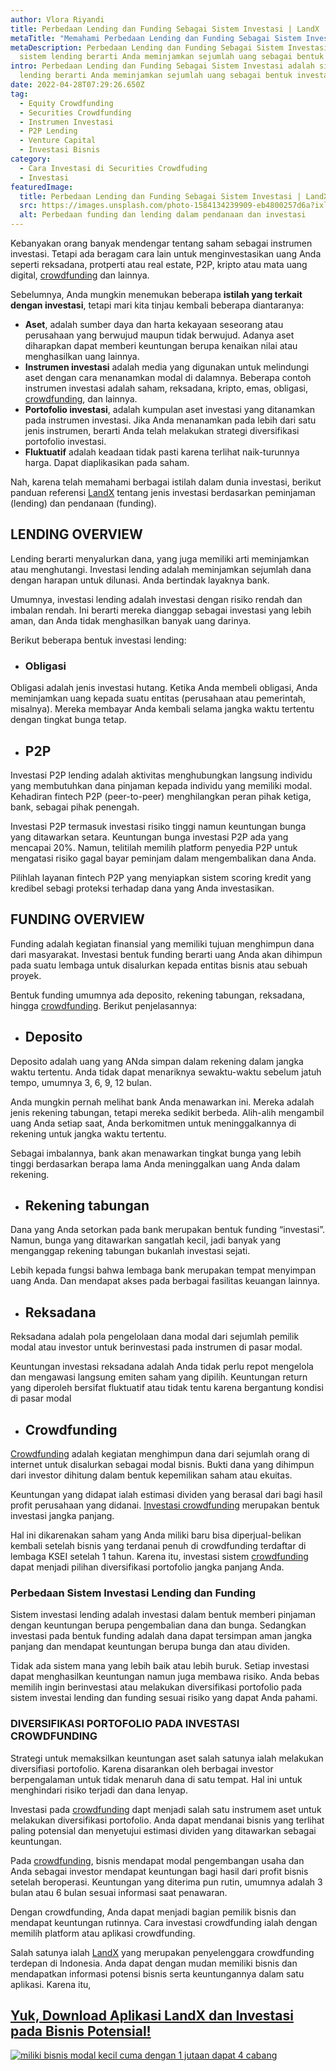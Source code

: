 ```yaml
---
author: Vlora Riyandi
title: Perbedaan Lending dan Funding Sebagai Sistem Investasi | LandX
metaTitle: "Memahami Perbedaan Lending dan Funding Sebagai Sistem Investasi "
metaDescription: Perbedaan Lending dan Funding Sebagai Sistem Investasi adalah
  sistem lending berarti Anda meminjamkan sejumlah uang sebagai bentuk investasi
intro: Perbedaan Lending dan Funding Sebagai Sistem Investasi adalah sistem
  lending berarti Anda meminjamkan sejumlah uang sebagai bentuk investasi
date: 2022-04-28T07:29:26.650Z
tag:
  - Equity Crowdfunding
  - Securities Crowdfunding
  - Instrumen Investasi
  - P2P Lending
  - Venture Capital
  - Investasi Bisnis
category:
  - Cara Investasi di Securities Crowdfuding
  - Investasi
featuredImage:
  title: Perbedaan Lending dan Funding Sebagai Sistem Investasi | LandX
  src: https://images.unsplash.com/photo-1584134239909-eb4800257d6a?ixlib=rb-1.2.1&ixid=MnwxMjA3fDB8MHxwaG90by1wYWdlfHx8fGVufDB8fHx8&auto=format&fit=crop&w=870&q=80
  alt: Perbedaan funding dan lending dalam pendanaan dan investasi
---
```

Kebanyakan orang banyak mendengar tentang saham sebagai instrumen investasi. Tetapi ada beragam cara lain untuk menginvestasikan uang Anda seperti reksadana, protperti atau real estate, P2P, kripto atau mata uang digital, [crowdfunding](https://landx.id/) dan lainnya. 

Sebelumnya, Anda mungkin menemukan beberapa **istilah yang terkait dengan investasi**, tetapi mari kita tinjau kembali beberapa diantaranya:

* **Aset**, adalah sumber daya dan harta kekayaan seseorang atau perusahaan yang berwujud maupun tidak berwujud. Adanya aset diharapkan dapat memberi keuntungan berupa kenaikan nilai atau menghasilkan uang lainnya.
* **Instrumen investasi** adalah media yang digunakan untuk melindungi aset dengan cara menanamkan modal di dalamnya. Beberapa contoh instrumen investasi adalah saham, reksadana, kripto, emas, obligasi, [crowdfunding](https://landx.id/), dan lainnya.
* **Portofolio investasi**, adalah kumpulan aset investasi yang ditanamkan pada instrumen investasi. Jika Anda menanamkan pada lebih dari satu jenis instrumen, berarti Anda telah melakukan strategi diversifikasi portofolio investasi.
* **Fluktuatif** adalah keadaan tidak pasti karena terlihat naik-turunnya harga. Dapat diaplikasikan pada saham.

Nah, karena telah memahami berbagai istilah dalam dunia investasi, berikut panduan referensi [LandX](https://landx.id/) tentang jenis investasi berdasarkan peminjaman (lending) dan pendanaan (funding).

## LENDING OVERVIEW

Lending berarti menyalurkan dana, yang juga memiliki arti meminjamkan atau menghutangi. Investasi lending adalah meminjamkan sejumlah dana dengan harapan untuk dilunasi. Anda bertindak layaknya bank. 

Umumnya, investasi lending adalah investasi dengan risiko rendah dan imbalan rendah. Ini berarti mereka dianggap sebagai investasi yang lebih aman, dan Anda tidak menghasilkan banyak uang darinya.

Berikut beberapa bentuk investasi lending:

* ### Obligasi

Obligasi adalah jenis investasi hutang. Ketika Anda membeli obligasi, Anda meminjamkan uang kepada suatu entitas (perusahaan atau pemerintah, misalnya). Mereka membayar Anda kembali selama jangka waktu tertentu dengan tingkat bunga tetap.

* ## P2P

Investasi P2P lending adalah aktivitas menghubungkan langsung individu yang membutuhkan dana pinjaman kepada individu yang memiliki modal. Kehadiran fintech P2P (peer-to-peer) menghilangkan peran pihak ketiga, bank, sebagai pihak penengah.

Investasi P2P termasuk investasi risiko tinggi namun keuntungan bunga yang ditawarkan setara. Keuntungan bunga investasi P2P ada yang mencapai 20%. Namun, telitilah memilih platform penyedia P2P untuk mengatasi risiko gagal bayar peminjam dalam mengembalikan dana Anda.

Pilihlah layanan fintech P2P yang menyiapkan sistem scoring kredit yang kredibel sebagi proteksi terhadap dana yang Anda investasikan.

## FUNDING OVERVIEW

Funding adalah kegiatan finansial yang memiliki tujuan menghimpun dana dari masyarakat. Investasi bentuk funding berarti uang Anda akan dihimpun pada suatu lembaga untuk disalurkan kepada entitas bisnis atau sebuah proyek.

Bentuk funding umumnya ada deposito, rekening tabungan, reksadana, hingga [crowdfunding](https://landx.id/). Berikut penjelasannya:

* ## Deposito

Deposito adalah uang yang ANda simpan dalam rekening dalam jangka waktu tertentu. Anda tidak dapat menariknya sewaktu-waktu sebelum jatuh tempo, umumnya 3, 6, 9, 12 bulan. 

Anda mungkin pernah melihat bank Anda menawarkan ini. Mereka adalah jenis rekening tabungan, tetapi mereka sedikit berbeda. Alih-alih mengambil uang Anda setiap saat, Anda berkomitmen untuk meninggalkannya di rekening untuk jangka waktu tertentu. 

Sebagai imbalannya, bank akan menawarkan tingkat bunga yang lebih tinggi berdasarkan berapa lama Anda meninggalkan uang Anda dalam rekening.

* ## Rekening tabungan

Dana yang Anda setorkan pada bank merupakan bentuk funding “investasi”. Namun, bunga yang ditawarkan sangatlah kecil, jadi banyak yang menganggap rekening tabungan bukanlah investasi sejati.

Lebih kepada fungsi bahwa lembaga bank merupakan tempat menyimpan uang Anda. Dan mendapat akses pada berbagai fasilitas keuangan lainnya.

* ## Reksadana

Reksadana adalah pola pengelolaan dana modal dari sejumlah pemilik modal atau investor untuk berinvestasi pada instrumen di pasar modal. 

Keuntungan investasi reksadana adalah Anda tidak perlu repot mengelola dan mengawasi langsung emiten saham yang dipilih. Keuntungan return yang diperoleh bersifat fluktuatif atau tidak tentu karena bergantung kondisi di pasar modal

* ## Crowdfunding

[Crowdfunding](https://landx.id/) adalah kegiatan menghimpun dana dari sejumlah orang di internet untuk disalurkan sebagai modal bisnis. Bukti dana yang dihimpun dari investor dihitung dalam bentuk kepemilikan saham atau ekuitas. 

Keuntungan yang didapat ialah estimasi dividen yang berasal dari bagi hasil profit perusahaan yang didanai. [Investasi crowdfunding](https://landx.id/) merupakan bentuk investasi jangka panjang. 

Hal ini dikarenakan saham yang Anda miliki baru bisa diperjual-belikan kembali setelah bisnis yang terdanai penuh di crowdfunding terdaftar di lembaga KSEI setelah 1 tahun. Karena itu, investasi sistem [crowdfunding](https://landx.id/) dapat menjadi pilihan diversifikasi portofolio jangka panjang Anda. 

### Perbedaan Sistem Investasi Lending dan Funding 

Sistem investasi lending adalah investasi dalam bentuk memberi pinjaman dengan keuntungan berupa pengembalian dana dan bunga. Sedangkan investasi pada bentuk funding adalah dana dapat tersimpan aman jangka panjang dan mendapat keuntungan berupa bunga dan atau dividen. 

Tidak ada sistem mana yang lebih baik atau lebih buruk. Setiap investasi dapat menghasilkan keuntungan namun juga membawa risiko. Anda bebas memilih ingin berinvestasi atau melakukan diversifikasi portofolio pada sistem investai lending dan funding sesuai risiko yang dapat Anda pahami.

### DIVERSIFIKASI PORTOFOLIO PADA INVESTASI CROWDFUNDING

Strategi untuk memaksilkan keuntungan aset salah satunya ialah melakukan diversifiasi portofolio. Karena disarankan oleh berbagai investor berpengalaman untuk tidak menaruh dana di satu tempat. Hal ini untuk menghindari risiko terjadi dan dana lenyap.

Investasi pada [crowdfunding](https://landx.id/) dapt menjadi salah satu instrumem aset untuk melakukan diversifikasi portofolio. Anda dapat mendanai bisnis yang terlihat paling potensial dan menyetujui estimasi dividen yang ditawarkan sebagai keuntungan. 

Pada [crowdfunding](https://landx.id/), bisnis mendapat modal pengembangan usaha dan Anda sebagai investor mendapat keuntungan bagi hasil dari profit bisnis setelah beroperasi. Keuntungan yang diterima pun rutin, umumnya adalah 3 bulan atau 6 bulan sesuai informasi saat penawaran.

Dengan crowdfunding, Anda dapat menjadi bagian pemilik bisnis dan mendapat keuntungan rutinnya. Cara investasi crowdfunding ialah dengan memilih platform atau aplikasi crowdfunding. 

Salah satunya ialah [LandX](https://landx.id/) yang merupakan penyelenggara crowdfunding terdepan di Indonesia. Anda dapat dengan mudan memiliki bisnis dan mendapatkan informasi potensi bisnis serta keuntungannya dalam satu aplikasi. Karena itu,

## [Yuk, Download Aplikasi LandX dan Investasi pada Bisnis Potensial!](https://landx.id/project/?utm_source=Blog&utm_medium=organic+keyword&utm_campaign=blog&utm_id=Blog)

[![miliki bisnis modal kecil cuma dengan 1 jutaan dapat 4 cabang ](https://accountgram-production.sfo2.cdn.digitaloceanspaces.com/landx_ghost/2021/11/jadi-owner-bisnis-hanya-1-jutaan-dengan-cuan-yang-sangat-menjanjikan.png)](https://landx.id/project/?utm_source=Blog&utm_medium=organic+keyword&utm_campaign=blog&utm_id=Blog)